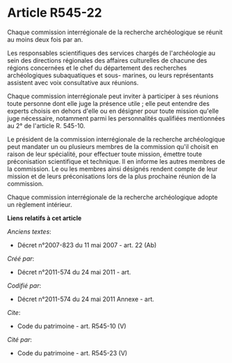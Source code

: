 # Article R545-22

Chaque commission interrégionale de la recherche archéologique se réunit au moins deux fois par an.

Les responsables scientifiques des services chargés de l'archéologie au sein des directions régionales des affaires
culturelles de chacune des régions concernées et le chef du département des recherches archéologiques subaquatiques et sous-
marines, ou leurs représentants assistent avec voix consultative aux réunions.

Chaque commission interrégionale peut inviter à participer à ses réunions toute personne dont elle juge la présence utile ;
elle peut entendre des experts choisis en dehors d'elle ou en désigner pour toute mission qu'elle juge nécessaire, notamment
parmi les personnalités qualifiées mentionnées au 2° de l'article R. 545-10.

Le président de la commission interrégionale de la recherche archéologique peut mandater un ou plusieurs membres de la
commission qu'il choisit en raison de leur spécialité, pour effectuer toute mission, émettre toute préconisation scientifique
et technique. Il en informe les autres membres de la commission. Le ou les membres ainsi désignés rendent compte de leur
mission et de leurs préconisations lors de la plus prochaine réunion de la commission.

Chaque commission interrégionale de la recherche archéologique adopte un règlement intérieur.

**Liens relatifs à cet article**

_Anciens textes_:

  - Décret n°2007-823 du 11 mai 2007 - art. 22 (Ab)

_Créé par_:

  - Décret n°2011-574 du 24 mai 2011  - art.

_Codifié par_:

  - Décret n°2011-574 du 24 mai 2011 Annexe - art.

_Cite_:

  - Code du patrimoine - art. R545-10 (V)

_Cité par_:

  - Code du patrimoine - art. R545-23 (V)
